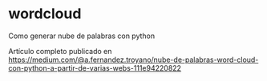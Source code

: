 # wordcloud
Como generar nube de palabras con python

Artículo completo publicado en https://medium.com/@a.fernandez.troyano/nube-de-palabras-word-cloud-con-python-a-partir-de-varias-webs-111e94220822
